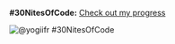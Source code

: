 **#30NitesOfCode:**
[Check out my progress](https://codedex.io/@yogiifr/30-nites-of-code)

![@yogiifr #30NitesOfCode](https://codedex.io/api/petStatus?user=yogiifr)
